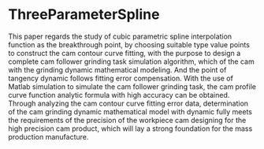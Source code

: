 # ThreeParameterSpline
This paper regards the study of cubic parametric spline interpolation function as the breakthrough point, by choosing suitable type value points to construct the cam contour curve fitting, with the purpose to design a complete cam follower grinding task simulation algorithm, which of the cam with the grinding dynamic mathematical modeling. And the point of tangency dynamic follows fitting error compensation. With the use of Matlab simulation to simulate the cam follower grinding task, the cam profile curve function analytic formula with high accuracy can be obtained. Through analyzing the cam contour curve fitting error data, determination of the cam grinding dynamic mathematical model with dynamic fully meets the requirements of the precision of the workpiece cam designing for the high precision cam product, which will lay a strong foundation for the mass production manufacture.
